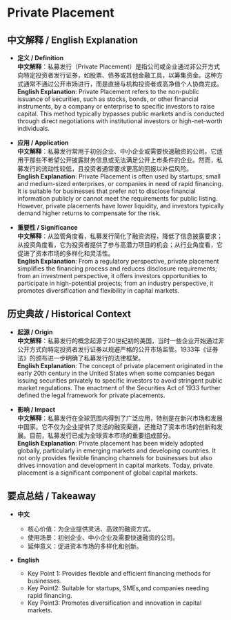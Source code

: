 # Private Placement

## 中文解释 / English Explanation

* **定义 / Definition**  
  **中文解释**：私募发行（Private Placement）是指公司或企业通过非公开方式向特定投资者发行证券，如股票、债券或其他金融工具，以筹集资金。这种方式通常不通过公开市场进行，而是直接与机构投资者或高净值个人协商完成。  
  **English Explanation**: Private Placement refers to the non-public issuance of securities, such as stocks, bonds, or other financial instruments, by a company or enterprise to specific investors to raise capital. This method typically bypasses public markets and is conducted through direct negotiations with institutional investors or high-net-worth individuals.

* **应用 / Application**  
  **中文解释**：私募发行常用于初创企业、中小企业或需要快速融资的公司。它适用于那些不希望公开披露财务信息或无法满足公开上市条件的企业。然而，私募发行的流动性较低，且投资者通常要求更高的回报以补偿风险。  
  **English Explanation**: Private Placement is often used by startups, small and medium-sized enterprises, or companies in need of rapid financing. It is suitable for businesses that prefer not to disclose financial information publicly or cannot meet the requirements for public listing. However, private placements have lower liquidity, and investors typically demand higher returns to compensate for the risk.

* **重要性 / Significance**  
  **中文解释**：从监管角度看，私募发行简化了融资流程，降低了信息披露要求；从投资角度看，它为投资者提供了参与高潜力项目的机会；从行业角度看，它促进了资本市场的多样化和灵活性。  
  **English Explanation**: From a regulatory perspective, private placement simplifies the financing process and reduces disclosure requirements; from an investment perspective, it offers investors opportunities to participate in high-potential projects; from an industry perspective, it promotes diversification and flexibility in capital markets.

## 历史典故 / Historical Context

* **起源 / Origin**  
  **中文解释**：私募发行的概念起源于20世纪初的美国，当时一些企业开始通过非公开方式向特定投资者发行证券以规避严格的公开市场监管。1933年《证券法》的颁布进一步明确了私募发行的法律框架。  
  **English Explanation**: The concept of private placement originated in the early 20th century in the United States when some companies began issuing securities privately to specific investors to avoid stringent public market regulations. The enactment of the Securities Act of 1933 further defined the legal framework for private placements.

* **影响 / Impact**  
  **中文解释**：私募发行在全球范围内得到了广泛应用，特别是在新兴市场和发展中国家。它不仅为企业提供了灵活的融资渠道，还推动了资本市场的创新和发展。目前，私募发行已成为全球资本市场的重要组成部分。  
  **English Explanation**: Private placement has been widely adopted globally, particularly in emerging markets and developing countries. It not only provides flexible financing channels for businesses but also drives innovation and development in capital markets. Today, private placement is a significant component of global capital markets.

## 要点总结 / Takeaway

* **中文**  
  - 核心价值：为企业提供灵活、高效的融资方式。
  - 使用场景：初创企业、中小企业及需要快速融资的公司。
  - 延伸意义：促进资本市场的多样化和创新。

* **English**  
  - Key Point 1: Provides flexible and efficient financing methods for businesses.
   - Key Point2: Suitable for startups, SMEs,and companies needing rapid financing.
   - Key Point3: Promotes diversification and innovation in capital markets.